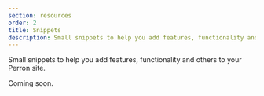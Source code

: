 ```yaml
---
section: resources
order: 2
title: Snippets
description: Small snippets to help you add features, functionality and others to your Perron site.
---
```


Small snippets to help you add features, functionality and others to your Perron site.

Coming soon.
